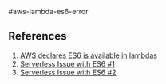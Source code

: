 #aws-lambda-es6-error

## References
 1. [AWS declares ES6 is available in lambdas](https://i.imgur.com/XYnyjK4.png)
 2. [Serverless Issue with ES6 #1](https://github.com/serverless/serverless/issues/1846)
 3. [Serverless Issue with ES6 #2](https://github.com/serverless/serverless/issues/434)
